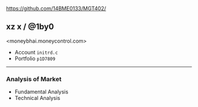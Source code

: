 <https://github.com/14BME0133/MGT402/>


## xz x / @1by0 
<moneybhai.moneycontrol.com>
  * Account `initrd.c`
  * Portfolio `p1D7809`
  
  
---

### Analysis of Market 

  * Fundamental Analysis
  * Technical Analysis
